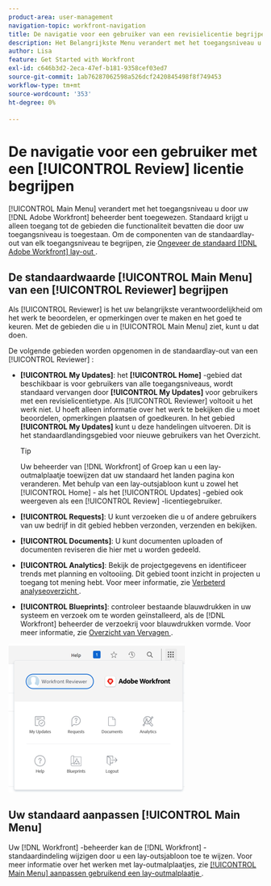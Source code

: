 ```yaml
---
product-area: user-management
navigation-topic: workfront-navigation
title: De navigatie voor een gebruiker van een revisielicentie begrijpen
description: Het Belangrijkste Menu verandert met het toegangsniveau u door uw  [!DNL Adobe Workfront]  beheerder bent toegewezen. Standaard krijgt u alleen toegang tot de gebieden die functionaliteit bevatten die door uw toegangsniveau is toegestaan.
author: Lisa
feature: Get Started with Workfront
exl-id: c646b3d2-2eca-47ef-b181-9358cef03ed7
source-git-commit: 1ab76287062598a526dcf2420845498f8f749453
workflow-type: tm+mt
source-wordcount: '353'
ht-degree: 0%

---
```


# De navigatie voor een gebruiker met een [!UICONTROL Review] licentie begrijpen

[!UICONTROL Main Menu] verandert met het toegangsniveau u door uw [!DNL Adobe Workfront] beheerder bent toegewezen. Standaard krijgt u alleen toegang tot de gebieden die functionaliteit bevatten die door uw toegangsniveau is toegestaan. Om de componenten van de standaardlay-out van elk toegangsniveau te begrijpen, zie [ Ongeveer de standaard  [!DNL Adobe Workfront]  lay-out ](../../../administration-and-setup/customize-workfront/use-layout-templates/about-the-default-wf-layout.md).

## De standaardwaarde [!UICONTROL Main Menu] van een [!UICONTROL Reviewer] begrijpen

Als [!UICONTROL Reviewer] is het uw belangrijkste verantwoordelijkheid om het werk te beoordelen, er opmerkingen over te maken en het goed te keuren. Met de gebieden die u in [!UICONTROL Main Menu] ziet, kunt u dat doen.

De volgende gebieden worden opgenomen in de standaardlay-out van een [!UICONTROL Reviewer] :

* **[!UICONTROL My Updates]**: het **[!UICONTROL Home]** -gebied dat beschikbaar is voor gebruikers van alle toegangsniveaus, wordt standaard vervangen door **[!UICONTROL My Updates]** voor gebruikers met een revisielicentietype. Als [!UICONTROL Reviewer] voltooit u het werk niet. U hoeft alleen informatie over het werk te bekijken die u moet beoordelen, opmerkingen plaatsen of goedkeuren. In het gebied **[!UICONTROL My Updates]** kunt u deze handelingen uitvoeren. Dit is het standaardlandingsgebied voor nieuwe gebruikers van het Overzicht.

  >[!TIP]
  >
  >Uw beheerder van [!DNL Workfront] of Groep kan u een lay-outmalplaatje toewijzen dat uw standaard het landen pagina kon veranderen. Met behulp van een lay-outsjabloon kunt u zowel het [!UICONTROL Home] - als het [!UICONTROL Updates] -gebied ook weergeven als een [!UICONTROL Review] -licentiegebruiker.

* **[!UICONTROL Requests]**: U kunt verzoeken die u of andere gebruikers van uw bedrijf in dit gebied hebben verzonden, verzenden en bekijken.
* **[!UICONTROL Documents]**: U kunt documenten uploaden of documenten reviseren die hier met u worden gedeeld.
* **[!UICONTROL Analytics]**: Bekijk de projectgegevens en identificeer trends met planning en voltooiing. Dit gebied toont inzicht in projecten u toegang tot mening hebt. Voor meer informatie, zie [ Verbeterd analyseoverzicht ](../../../enhanced-analytics/enhanced-analytics-overview.md).

* **[!UICONTROL Blueprints]**: controleer bestaande blauwdrukken in uw systeem en verzoek om te worden geïnstalleerd, als de [!DNL Workfront] beheerder de verzoekrij voor blauwdrukken vormde. Voor meer informatie, zie [ Overzicht van Vervagen ](../../../administration-and-setup/blueprints/blueprints-overview.md).


![](assets/access-my-updates-from-main-menu-reviewer-user-nwe-350x294.png)

## Uw standaard aanpassen [!UICONTROL Main Menu]

Uw [!DNL Workfront] -beheerder kan de [!DNL Workfront] -standaardindeling wijzigen door u een lay-outsjabloon toe te wijzen. Voor meer informatie over het werken met lay-outmalplaatjes, zie [ [!UICONTROL Main Menu] aanpassen gebruikend een lay-outmalplaatje ](../../../administration-and-setup/customize-workfront/use-layout-templates/customize-main-menu.md).

